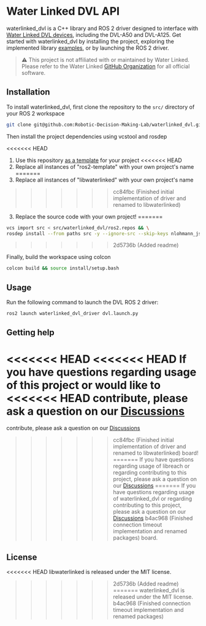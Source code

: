# Water Linked DVL API

waterlinked_dvl is a C++ library and ROS 2 driver designed to interface with
[Water Linked DVL devices](https://waterlinked.com/dvl), including the DVL-A50
and DVL-A125. Get started with waterlinked_dvl by installing the project,
exploring the implemented library [examples](https://github.com/Robotic-Decision-Making-Lab/waterlinked_dvl/tree/main/examples),
or by launching the ROS 2 driver.

> :warning: This project is not affiliated with or maintained by Water Linked.
> Please refer to the Water Linked [GitHub Organization](https://github.com/waterlinked/)
> for all official software.

## Installation

To install waterlinked_dvl, first clone the repository to the `src/` directory
of your ROS 2 workspace

```bash
git clone git@github.com:Robotic-Decision-Making-Lab/waterlinked_dvl.git
```

Then install the project dependencies using vcstool and rosdep

<<<<<<< HEAD
1. Use this repository [as a template](https://docs.github.com/en/repositories/creating-and-managing-repositories/creating-a-repository-from-a-template)
for your project
<<<<<<< HEAD
2. Replace all instances of "ros2-template" with your own project's name
=======
2. Replace all instances of "libwaterlinked" with your own project's name
>>>>>>> cc84fbc (Finished initial implementation of driver and renamed to libwaterlinked)
3. Replace the source code with your own project!
=======
```bash
vcs import src < src/waterlinked_dvl/ros2.repos && \
rosdep install --from paths src -y --ignore-src --skip-keys nlohmann_json
```
>>>>>>> 2d5736b (Added readme)

Finally, build the workspace using colcon

```bash
colcon build && source install/setup.bash
```

## Usage

Run the following command to launch the DVL ROS 2 driver:

```bash
ros2 launch waterlinked_dvl_driver dvl.launch.py
```

## Getting help

<<<<<<< HEAD
<<<<<<< HEAD
If you have questions regarding usage of this project or would like to
<<<<<<< HEAD
contribute, please ask a question on our [Discussions](https://github.com/Robotic-Decision-Making-Lab/ros2-template/discussions)
=======
contribute, please ask a question on our [Discussions](https://github.com/Robotic-Decision-Making-Lab/libwaterlinked/discussions)
>>>>>>> cc84fbc (Finished initial implementation of driver and renamed to libwaterlinked)
board!
=======
If you have questions regarding usage of libreach or regarding contributing to
this project, please ask a question on our [Discussions](https://github.com/Robotic-Decision-Making-Lab/libwaterlinked/discussions)
=======
If you have questions regarding usage of waterlinked_dvl or regarding contributing
to this project, please ask a question on our [Discussions](https://github.com/Robotic-Decision-Making-Lab/waterlinked_dvl/discussions)
>>>>>>> b4ac968 (Finished connection timeout implementation and renamed packages)
board.

## License

<<<<<<< HEAD
libwaterlinked is released under the MIT license.
>>>>>>> 2d5736b (Added readme)
=======
waterlinked_dvl is released under the MIT license.
>>>>>>> b4ac968 (Finished connection timeout implementation and renamed packages)
